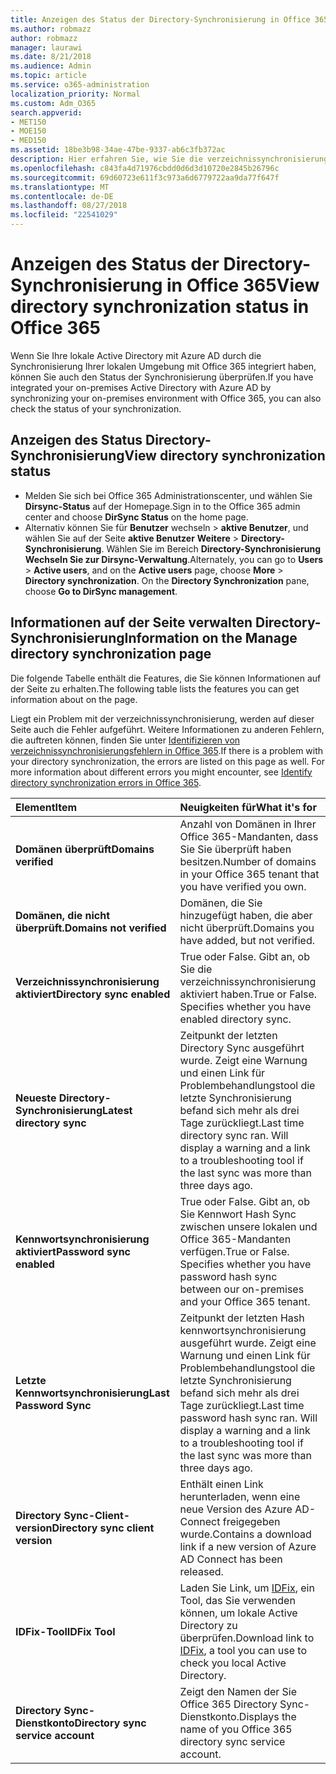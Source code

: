 ```yaml
---
title: Anzeigen des Status der Directory-Synchronisierung in Office 365
ms.author: robmazz
author: robmazz
manager: laurawi
ms.date: 8/21/2018
ms.audience: Admin
ms.topic: article
ms.service: o365-administration
localization_priority: Normal
ms.custom: Adm_O365
search.appverid:
- MET150
- MOE150
- MED150
ms.assetid: 18be3b98-34ae-47be-9337-ab6c3fb372ac
description: Hier erfahren Sie, wie Sie die verzeichnissynchronisierung deaktivieren. Sie können auch den Status anzeigen.
ms.openlocfilehash: c843fa4d71976cbdd0d6d3d10720e2845b26796c
ms.sourcegitcommit: 69d60723e611f3c973a6d6779722aa9da77f647f
ms.translationtype: MT
ms.contentlocale: de-DE
ms.lasthandoff: 08/27/2018
ms.locfileid: "22541029"
---
```

# <a name="view-directory-synchronization-status-in-office-365"></a><span data-ttu-id="5f08f-104">Anzeigen des Status der Directory-Synchronisierung in Office 365</span><span class="sxs-lookup"><span data-stu-id="5f08f-104">View directory synchronization status in Office 365</span></span>
<span data-ttu-id="5f08f-105">Wenn Sie Ihre lokale Active Directory mit Azure AD durch die Synchronisierung Ihrer lokalen Umgebung mit Office 365 integriert haben, können Sie auch den Status der Synchronisierung überprüfen.</span><span class="sxs-lookup"><span data-stu-id="5f08f-105">If you have integrated your on-premises Active Directory with Azure AD by synchronizing your on-premises environment with Office 365, you can also check the status of your synchronization.</span></span>
  
## <a name="view-directory-synchronization-status"></a><span data-ttu-id="5f08f-106">Anzeigen des Status Directory-Synchronisierung</span><span class="sxs-lookup"><span data-stu-id="5f08f-106">View directory synchronization status</span></span>
- <span data-ttu-id="5f08f-107">Melden Sie sich bei Office 365 Administrationscenter, und wählen Sie **Dirsync-Status** auf der Homepage.</span><span class="sxs-lookup"><span data-stu-id="5f08f-107">Sign in to the Office 365 admin center and choose **DirSync Status** on the home page.</span></span> 
- <span data-ttu-id="5f08f-p102">Alternativ können Sie für **Benutzer** wechseln \> **aktive Benutzer**, und wählen Sie auf der Seite **aktive Benutzer** **Weitere** \> **Directory-Synchronisierung**. Wählen Sie im Bereich **Directory-Synchronisierung** **Wechseln Sie zur Dirsync-Verwaltung**.</span><span class="sxs-lookup"><span data-stu-id="5f08f-p102">Alternately, you can go to **Users** \> **Active users**, and on the **Active users** page, choose **More** \> **Directory synchronization**. On the **Directory Synchronization** pane, choose **Go to DirSync management**.</span></span>
    
## <a name="information-on-the-manage-directory-synchronization-page"></a><span data-ttu-id="5f08f-110">Informationen auf der Seite verwalten Directory-Synchronisierung</span><span class="sxs-lookup"><span data-stu-id="5f08f-110">Information on the Manage directory synchronization page</span></span>

<span data-ttu-id="5f08f-111">Die folgende Tabelle enthält die Features, die Sie können Informationen auf der Seite zu erhalten.</span><span class="sxs-lookup"><span data-stu-id="5f08f-111">The following table lists the features you can get information about on the page.</span></span>
  
<span data-ttu-id="5f08f-p103">Liegt ein Problem mit der verzeichnissynchronisierung, werden auf dieser Seite auch die Fehler aufgeführt. Weitere Informationen zu anderen Fehlern, die auftreten können, finden Sie unter [Identifizieren von verzeichnissynchronisierungsfehlern in Office 365](identify-directory-synchronization-errors.md).</span><span class="sxs-lookup"><span data-stu-id="5f08f-p103">If there is a problem with your directory synchronization, the errors are listed on this page as well. For more information about different errors you might encounter, see [Identify directory synchronization errors in Office 365](identify-directory-synchronization-errors.md).</span></span>
  
|<span data-ttu-id="5f08f-114">**Element**</span><span class="sxs-lookup"><span data-stu-id="5f08f-114">**Item**</span></span>|<span data-ttu-id="5f08f-115">**Neuigkeiten für**</span><span class="sxs-lookup"><span data-stu-id="5f08f-115">**What it's for**</span></span>|
|:-----|:-----|
|<span data-ttu-id="5f08f-116">**Domänen überprüft**</span><span class="sxs-lookup"><span data-stu-id="5f08f-116">**Domains verified**</span></span> | <span data-ttu-id="5f08f-117">Anzahl von Domänen in Ihrer Office 365-Mandanten, dass Sie Sie überprüft haben besitzen.</span><span class="sxs-lookup"><span data-stu-id="5f08f-117">Number of domains in your Office 365 tenant that you have verified you own.</span></span> |
|<span data-ttu-id="5f08f-118">**Domänen, die nicht überprüft.**</span><span class="sxs-lookup"><span data-stu-id="5f08f-118">**Domains not verified**</span></span> | <span data-ttu-id="5f08f-119">Domänen, die Sie hinzugefügt haben, die aber nicht überprüft.</span><span class="sxs-lookup"><span data-stu-id="5f08f-119">Domains you have added, but not verified.</span></span> |
|<span data-ttu-id="5f08f-120">**Verzeichnissynchronisierung aktiviert**</span><span class="sxs-lookup"><span data-stu-id="5f08f-120">**Directory sync enabled**</span></span> |<span data-ttu-id="5f08f-p104">True oder False. Gibt an, ob Sie die verzeichnissynchronisierung aktiviert haben.</span><span class="sxs-lookup"><span data-stu-id="5f08f-p104">True or False. Specifies whether you have enabled directory sync.</span></span> |
|<span data-ttu-id="5f08f-123">**Neueste Directory-Synchronisierung**</span><span class="sxs-lookup"><span data-stu-id="5f08f-123">**Latest directory sync**</span></span> | <span data-ttu-id="5f08f-p105">Zeitpunkt der letzten Directory Sync ausgeführt wurde. Zeigt eine Warnung und einen Link für Problembehandlungstool die letzte Synchronisierung befand sich mehr als drei Tage zurückliegt.</span><span class="sxs-lookup"><span data-stu-id="5f08f-p105">Last time directory sync ran. Will display a warning and a link to a troubleshooting tool if the last sync was more than three days ago.</span></span> |
|<span data-ttu-id="5f08f-126">**Kennwortsynchronisierung aktiviert**</span><span class="sxs-lookup"><span data-stu-id="5f08f-126">**Password sync enabled**</span></span> | <span data-ttu-id="5f08f-p106">True oder False. Gibt an, ob Sie Kennwort Hash Sync zwischen unsere lokalen und Office 365-Mandanten verfügen.</span><span class="sxs-lookup"><span data-stu-id="5f08f-p106">True or False. Specifies whether you have password hash sync between our on-premises and your Office 365 tenant.</span></span> |
|<span data-ttu-id="5f08f-129">**Letzte Kennwortsynchronisierung**</span><span class="sxs-lookup"><span data-stu-id="5f08f-129">**Last Password Sync**</span></span> | <span data-ttu-id="5f08f-p107">Zeitpunkt der letzten Hash kennwortsynchronisierung ausgeführt wurde. Zeigt eine Warnung und einen Link für Problembehandlungstool die letzte Synchronisierung befand sich mehr als drei Tage zurückliegt.</span><span class="sxs-lookup"><span data-stu-id="5f08f-p107">Last time password hash sync ran. Will display a warning and a link to a troubleshooting tool if the last sync was more than three days ago.</span></span> |
|<span data-ttu-id="5f08f-132">**Directory Sync-Client-version**</span><span class="sxs-lookup"><span data-stu-id="5f08f-132">**Directory sync client version**</span></span> | <span data-ttu-id="5f08f-133">Enthält einen Link herunterladen, wenn eine neue Version des Azure AD-Connect freigegeben wurde.</span><span class="sxs-lookup"><span data-stu-id="5f08f-133">Contains a download link if a new version of Azure AD Connect has been released.</span></span> |
|<span data-ttu-id="5f08f-134">**IDFix-Tool**</span><span class="sxs-lookup"><span data-stu-id="5f08f-134">**IDFix Tool**</span></span> | <span data-ttu-id="5f08f-135">Laden Sie Link, um [IDFix](install-and-run-idfix.md), ein Tool, das Sie verwenden können, um lokale Active Directory zu überprüfen.</span><span class="sxs-lookup"><span data-stu-id="5f08f-135">Download link to [IDFix](install-and-run-idfix.md), a tool you can use to check you local Active Directory.</span></span> |
|<span data-ttu-id="5f08f-136">**Directory Sync-Dienstkonto**</span><span class="sxs-lookup"><span data-stu-id="5f08f-136">**Directory sync service account**</span></span> | <span data-ttu-id="5f08f-137">Zeigt den Namen der Sie Office 365 Directory Sync-Dienstkonto.</span><span class="sxs-lookup"><span data-stu-id="5f08f-137">Displays the name of you Office 365 directory sync service account.</span></span> |